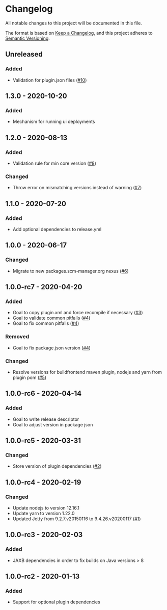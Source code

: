 # Changelog

All notable changes to this project will be documented in this file.

The format is based on [Keep a Changelog](https://keepachangelog.com/en/1.0.0/),
and this project adheres to [Semantic Versioning](https://semver.org/spec/v2.0.0.html).

## Unreleased
### Added
- Validation for plugin.json files ([#10](https://github.com/scm-manager/smp-maven-plugin/pull/10))

## 1.3.0 - 2020-10-20
### Added
- Mechanism for running ui deployments

## 1.2.0 - 2020-08-13
### Added
- Validation rule for min core version ([#8](https://github.com/scm-manager/smp-maven-plugin/pull/8))
### Changed
- Throw error on mismatching versions instead of warning ([#7](https://github.com/scm-manager/smp-maven-plugin/pull/7))

## 1.1.0 - 2020-07-20
### Added
- Add optional dependencies to release.yml

## 1.0.0 - 2020-06-17
### Changed
- Migrate to new packages.scm-manager.org nexus ([#6](https://github.com/scm-manager/smp-maven-plugin/pull/6))

## 1.0.0-rc7 - 2020-04-20
### Added
- Goal to copy plugin.xml and force recompile if necessary ([#3](https://github.com/scm-manager/smp-maven-plugin/pull/3))
- Goal to validate common pitfalls ([#4](https://github.com/scm-manager/smp-maven-plugin/pull/4))
- Goal to fix common pitfalls ([#4](https://github.com/scm-manager/smp-maven-plugin/pull/4))

### Removed
- Goal to fix package.json version ([#4](https://github.com/scm-manager/smp-maven-plugin/pull/4))

### Changed
- Resolve versions for buildfrontend maven plugin, nodejs and yarn from plugin pom ([#5](https://github.com/scm-manager/smp-maven-plugin/pull/5))

## 1.0.0-rc6 - 2020-04-14
### Added
- Goal to write release descriptor
- Goal to adjust version in package json

## 1.0.0-rc5 - 2020-03-31

### Changed
- Store version of plugin dependencies ([#2](https://github.com/scm-manager/smp-maven-plugin/pull/2))

## 1.0.0-rc4 - 2020-02-19

### Changed

- Update nodejs to version 12.16.1
- Update yarn to version 1.22.0
- Updated Jetty from 9.2.7.v20150116 to 9.4.26.v20200117 ([#1](https://github.com/scm-manager/smp-maven-plugin/pull/1))

## 1.0.0-rc3 - 2020-02-03

### Added

- JAXB dependencies in order to fix builds on Java versions > 8

## 1.0.0-rc2 - 2020-01-13

### Added

- Support for optional plugin dependencies
